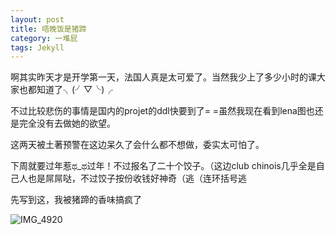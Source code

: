 ```yaml
---
layout: post
title: 唔晚饭是猪蹄
category: 一堆屁
tags: Jekyll
---
```

啊其实昨天才是开学第一天，法国人真是太可爱了。当然我少上了多少小时的课大家也都知道了╮(╯▽╰)╭

不过比较悲伤的事情是国内的projet的ddl快要到了= =虽然我现在看到lena图也还是完全没有去做她的欲望。

这两天被土著预警在这边呆久了会什么都不想做，委实太可怕了。

下周就要过年惹ಥ_ಥ过年！不过报名了二十个饺子。（这边club chinois几乎全是自己人也是屌屌哒，不过饺子按份收钱好神奇（逃（连环括号逃

先写到这，我被猪蹄的香味搞疯了


![IMG_4920](/media/IMG_4920.jpg)

